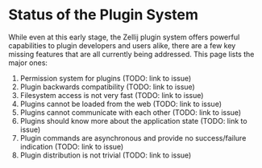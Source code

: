 # Status of the Plugin System
While even at this early stage, the Zellij plugin system offers powerful capabilities to plugin developers and users alike, there are a few key missing features that are all currently being addressed. This page lists the major ones:

1. Permission system for plugins (TODO: link to issue)
2. Plugin backwards compatibility (TODO: link to issue)
3. Filesystem access is not very fast (TODO: link to issue)
4. Plugins cannot be loaded from the web (TODO: link to issue)
5. Plugins cannot communicate with each other (TODO: link to issue)
6. Plugins should know more about the application state (TODO: link to issue)
7. Plugin commands are asynchronous and provide no success/failure indication (TODO: link to issue)
8. Plugin distribution is not trivial (TODO: link to issue)
